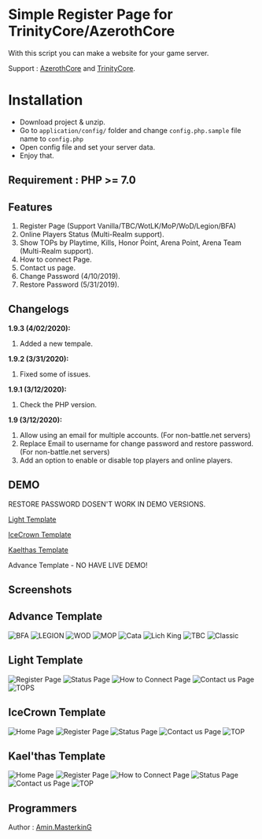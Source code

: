 # Simple Register Page for TrinityCore/AzerothCore

With this script you can make a website for your game server.

Support : [AzerothCore](http://azerothcore.org) and [TrinityCore](http://TrinityCore.org).

# Installation

 - Download project & unzip.
 - Go to `application/config/` folder and change `config.php.sample` file name to `config.php`
 - Open config file and set your server data.
 - Enjoy that.

## Requirement : PHP >= 7.0

## Features

 1. Register Page (Support Vanilla/TBC/WotLK/MoP/WoD/Legion/BFA)
 2. Online Players Status (Multi-Realm support).
 3. Show TOPs by Playtime, Kills, Honor Point, Arena Point, Arena Team (Multi-Realm support).
 4. How to connect Page.
 5. Contact us page.
 6. Change Password (4/10/2019).
 7. Restore Password (5/31/2019).

## Changelogs

 **1.9.3 (4/02/2020):**
 1. Added a new tempale.

 **1.9.2 (3/31/2020):**
 1. Fixed some of issues.

 **1.9.1 (3/12/2020):**
 1. Check the PHP version.
 
 **1.9 (3/12/2020):**
 1. Allow using an email for multiple accounts. (For non-battle.net servers)
 2. Replace Email to username for change password and restore password. (For non-battle.net servers)
 3. Add an option to enable or disable top players and online players.
 
## DEMO

RESTORE PASSWORD DOSEN'T WORK IN DEMO VERSIONS.

[Light Template](http://wowsimpleregistration.gigfa.com/light/)

[IceCrown Template](http://wowsimpleregistration.gigfa.com/icecrown/)

[Kaelthas Template](http://wowsimpleregistration.gigfa.com/kaelthas/)

Advance Template - NO HAVE LIVE DEMO!

## Screenshots

## Advance Template

![BFA](https://raw.githubusercontent.com/masterking32/WoWSimpleRegistration/master/screenshots/a-bfa-min.jpg)
![LEGION](https://raw.githubusercontent.com/masterking32/WoWSimpleRegistration/master/screenshots/a-legion-min.jpg)
![WOD](https://raw.githubusercontent.com/masterking32/WoWSimpleRegistration/master/screenshots/a-wod-min.jpg)
![MOP](https://raw.githubusercontent.com/masterking32/WoWSimpleRegistration/master/screenshots/a-mop-min.jpg)
![Cata](https://raw.githubusercontent.com/masterking32/WoWSimpleRegistration/master/screenshots/a-cata-min.jpg)
![Lich King](https://raw.githubusercontent.com/masterking32/WoWSimpleRegistration/master/screenshots/a-lichking-min.jpg)
![TBC](https://raw.githubusercontent.com/masterking32/WoWSimpleRegistration/master/screenshots/a-tbc-min.jpg)
![Classic](https://raw.githubusercontent.com/masterking32/WoWSimpleRegistration/master/screenshots/a-vanilla-min.jpg)

## Light Template

![Register Page](https://raw.githubusercontent.com/masterking32/WoWSimpleRegistration/master/screenshots/1.jpg)
![Status Page](https://raw.githubusercontent.com/masterking32/WoWSimpleRegistration/master/screenshots/2.jpg)
![How to Connect Page](https://raw.githubusercontent.com/masterking32/WoWSimpleRegistration/master/screenshots/3.jpg)
![Contact us Page](https://raw.githubusercontent.com/masterking32/WoWSimpleRegistration/master/screenshots/4.jpg)
![TOPS](https://raw.githubusercontent.com/masterking32/WoWSimpleRegistration/master/screenshots/5.jpg)

## IceCrown Template

![Home Page](https://raw.githubusercontent.com/masterking32/WoWSimpleRegistration/master/screenshots/i1.jpg)
![Register Page](https://raw.githubusercontent.com/masterking32/WoWSimpleRegistration/master/screenshots/i2.jpg)
![Status Page](https://raw.githubusercontent.com/masterking32/WoWSimpleRegistration/master/screenshots/i3.jpg)
![Contact us Page](https://raw.githubusercontent.com/masterking32/WoWSimpleRegistration/master/screenshots/i4.jpg)
![TOP](https://raw.githubusercontent.com/masterking32/WoWSimpleRegistration/master/screenshots/i5.jpg)

## Kael'thas Template

![Home Page](https://raw.githubusercontent.com/masterking32/WoWSimpleRegistration/master/screenshots/k1.jpg)
![Register Page](https://raw.githubusercontent.com/masterking32/WoWSimpleRegistration/master/screenshots/k2.jpg)
![How to Connect Page](https://raw.githubusercontent.com/masterking32/WoWSimpleRegistration/master/screenshots/k3.jpg)
![Status Page](https://raw.githubusercontent.com/masterking32/WoWSimpleRegistration/master/screenshots/k4.jpg)
![Contact us Page](https://raw.githubusercontent.com/masterking32/WoWSimpleRegistration/master/screenshots/k5.jpg)
![TOP](https://raw.githubusercontent.com/masterking32/WoWSimpleRegistration/master/screenshots/k6.jpg)

## Programmers

Author : [Amin.MasterkinG](https://masterking32.com)


